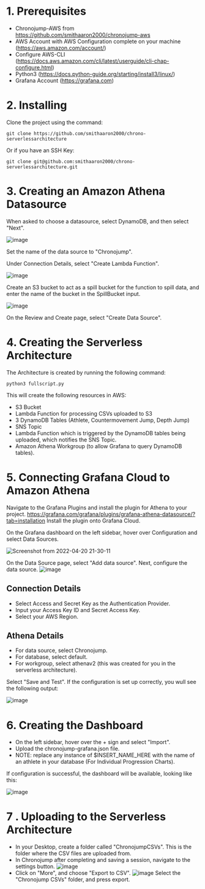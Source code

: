 # 1. Prerequisites

* Chronojump-AWS from https://github.com/smithaaron2000/chronojump-aws
* AWS Account with AWS Configuration complete on your machine (https://aws.amazon.com/account/)
* Configure AWS-CLI (https://docs.aws.amazon.com/cli/latest/userguide/cli-chap-configure.html)
* Python3 (https://docs.python-guide.org/starting/install3/linux/)
* Grafana Account (https://grafana.com)

# 2. Installing

Clone the project using the command:

```
git clone https://github.com/smithaaron2000/chrono-serverlessarchitecture
```
Or if you have an SSH Key:
```
git clone git@github.com:smithaaron2000/chrono-serverlessarchitecture.git
```

# 3. Creating an Amazon Athena Datasource

When asked to choose a datasource, select DynamoDB, and then select "Next".

![image](https://user-images.githubusercontent.com/43610720/164291749-55bc828e-9412-47e5-aa02-8ec2cc3c7a12.png)

Set the name of the data source to "Chronojump".

Under Connection Details, select "Create Lambda Function".

![image](https://user-images.githubusercontent.com/43610720/164292055-1a544266-07b9-4f90-96cd-e35c723ac446.png)

Create an S3 bucket to act as a spill bucket for the function to spill data, and enter the name of the bucket in the SpillBucket input.

![image](https://user-images.githubusercontent.com/43610720/164292248-3f6db40c-0121-4a21-a5aa-ca4d914e3be8.png)

On the Review and Create page, select "Create Data Source".

# 4. Creating the Serverless Architecture

The Architecture is created by running the following command:
```
python3 fullscript.py
```

This will create the following resources in AWS:
* S3 Bucket
* Lambda Function for processing CSVs uploaded to S3
* 3 DynamoDB Tables (Athlete, Countermovement Jump, Depth Jump)
* SNS Topic
* Lambda Function which is triggered by the DynamoDB tables being uploaded, which notifies the SNS Topic.
* Amazon Athena Workgroup (to allow Grafana to query DynamoDB tables).

# 5. Connecting Grafana Cloud to Amazon Athena
Navigate to the Grafana Plugins and install the plugin for Athena to your project.
https://grafana.com/grafana/plugins/grafana-athena-datasource/?tab=installation
Install the plugin onto Grafana Cloud.

On the Grafana dashboard on the left sidebar, hover over Configuration and select Data Sources.

![Screenshot from 2022-04-20 21-30-11](https://user-images.githubusercontent.com/43610720/164308455-c1accb43-4370-4dbe-9352-a94341463a3a.png)

On the Data Source page, select "Add data source".
Next, configure the data source.
![image](https://user-images.githubusercontent.com/43610720/164309387-f24169ef-3060-46e8-a227-fa5c92b4c848.png)

## Connection Details
* Select Access and Secret Key as the Authentication Provider.
* Input your Access Key ID and Secret Access Key.
* Select your AWS Region.

## Athena Details
* For data source, select Chronojump.
* For database, select default.
* For workgroup, select athenav2 (this was created for you in the serverless architecture).

Select "Save and Test". If the configuration is set up correctly, you wull see the following output:

![image](https://user-images.githubusercontent.com/43610720/164310614-813ed8c9-a82f-41ef-be3f-1ff4a1552cf2.png)

# 6. Creating the Dashboard
* On the left sidebar, hover over the + sign and select "Import".
* Upload the chronojump-grafana.json file. 
* NOTE: replace any instance of $INSERT_NAME_HERE with the name of an athlete in your database (For Individual Progression Charts).

If configuration is successful, the dashboard will be available, looking like this:

![image](https://user-images.githubusercontent.com/43610720/164314848-06a07708-9e25-4a62-ac74-ab27f5983cf7.png)

# 7 . Uploading to the Serverless Architecture

* In your Desktop, create a folder called "ChronojumpCSVs". This is the folder where the CSV files are uploaded from.
* In Chronojump after completing and saving a session, navigate to the settings button.
![image](https://user-images.githubusercontent.com/43610720/165109017-33604cce-9692-4186-8022-32e19dd68a69.png)
* Click on "More", and choose "Export to CSV".
![image](https://user-images.githubusercontent.com/43610720/165109120-41edeb53-705c-4eca-a4c8-15d9208262e0.png)
Select the "Chronojump CSVs" folder, and press export.




